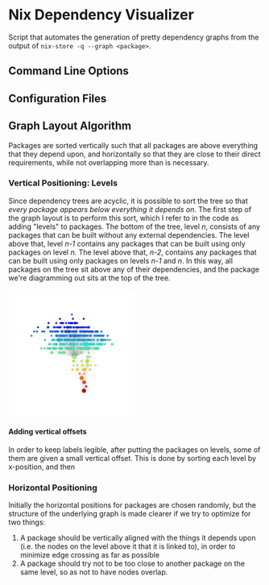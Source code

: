 # Nix Dependency Visualizer

Script that automates the generation of pretty dependency graphs from the output of ``nix-store -q --graph <package>``.

## Command Line Options

## Configuration Files

## Graph Layout Algorithm

Packages are sorted vertically such that all packages are above everything that they depend upon, and horizontally so that they are close to their direct requirements, while not overlapping more than is necessary.

### Vertical Positioning:  Levels

 Since dependency trees are acyclic, it is possible to sort the tree so that *every package appears below everything it depends on*.  The first step of the graph layout is to perform this sort, which I refer to in the code as adding "levels" to packages.  The bottom of the tree, level *n*, consists of any packages that can be built without any external dependencies.  The level above that, level *n-1* contains any packages that can be built using only packages on level *n*.  The level above that, *n-2*, contains any packages that can be built using only packages on levels *n-1* and *n*.  In this way, all packages on the tree sit above any of their dependencies, and the package we're diagramming out sits at the top of the tree.

<img src="images/levels.png" width="50%">


#### Adding vertical offsets

In order to keep labels legible, after putting the packages on levels, some of them are given a small vertical offset.  This is done by sorting each level by x-position, and then


### Horizontal Positioning

Initially the horizontal positions for packages are chosen randomly, but the structure of the underlying graph is made clearer if we try to optimize for two things:

1. A package should be vertically aligned with the things it depends upon (i.e. the nodes on the level above it that it is linked to), in order to minimize edge crossing as far as possible
2. A package should try not to be too close to another package on the same level, so as not to have nodes overlap.
